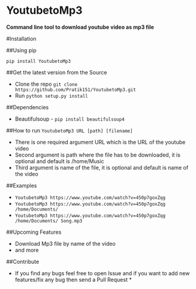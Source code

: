 # YoutubetoMp3
**Command line tool to download youtube video as mp3 file**

#Installation

##Using pip

`pip install YoutubetoMp3`

##Get the latest version from the Source

* Clone the repo `git clone https://github.com/Pratik151/YoutubetoMp3.git`
* Run `python setup.py install`

##Dependencies
* Beautifulsoup - `pip install beautifulsoup4`

##How to run
`YoutubetoMp3 URL [path] [filename]`
* There is one required argument URL which is the URL of the youtube video
* Second argument is path where the file has to be downloaded, it is optional and default is /home/Music
* Third argument is name of the file, it is optional and default is name of the video

##Examples
* `YoutubetoMp3 https://www.youtube.com/watch?v=450p7goxZqg`
* `YoutubetoMp3 https://www.youtube.com/watch?v=450p7goxZqg /home/Documents/`
* `YoutubetoMp3 https://www.youtube.com/watch?v=450p7goxZqg /home/Documents/ Song.mp3`

##Upcoming Features
* Download Mp3 file by name of the video
* and more

##Contribute
* If you find any bugs feel free to open Issue and if you want to add new features/fix any bug then send a Pull Request *
